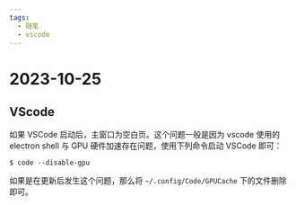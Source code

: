 ```yaml
---
tags:
  - 随笔
  - vscode
---
```


# 2023-10-25

## VScode

如果 VSCode 启动后，主窗口为空白页。这个问题一般是因为 vscode 使用的 electron shell 与 GPU 硬件加速存在问题，使用下列命令启动 VSCode 即可：

```
$ code --disable-gpu
```

如果是在更新后发生这个问题，那么将 `~/.config/Code/GPUCache` 下的文件删除即可。